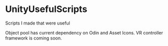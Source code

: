 # UnityUsefulScripts
 Scripts I made that were useful
 
 Object pool has current dependency on Odin and Asset Icons.
 VR controller framework is coming soon.
